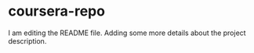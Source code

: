 # coursera-repo
I am editing the README file. Adding some more details about the project description.

